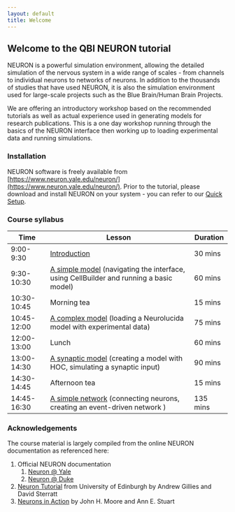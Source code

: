 ```yaml
---
layout: default
title: Welcome
---
```

## Welcome to the QBI NEURON tutorial

NEURON is a powerful simulation environment, allowing the detailed simulation of the nervous system in a wide range of scales - from channels to individual neurons to networks of neurons. In addition to the thousands of studies that have used NEURON, it is also the simulation environment used for large-scale projects such as the Blue Brain/Human Brain Projects.

We are offering an introductory workshop based on the recommended tutorials as well as actual experience used in generating models for research publications.  This is a one day workshop running through the basics of the NEURON interface then working up to loading experimental data and running simulations.

### Installation

NEURON software is freely available from [https://www.neuron.yale.edu/neuron/](https://www.neuron.yale.edu/neuron/).
Prior to the tutorial, please download and install NEURON on your system - you can refer to our [Quick Setup](setup.md).

### Course syllabus

| Time | Lesson | Duration |
| ------------- | ------------- | ------------- |
| 9:00-9:30 | [Introduction](lessons/intro) | 30 mins|
| 9:30-10:30 | [A simple model](lessons/simple) (navigating the interface, using CellBuilder and running a basic model) | 60 mins|
| 10:30-10:45 | Morning tea | 15 mins |
| 10:45-12:00 | [A complex model](lessons/complex) (loading a Neurolucida model with experimental data) | 75 mins |
| 12:00-13:00 | Lunch | 60 mins |
| 13:00-14:30 | [A synaptic model](lessons/synaptic) (creating a model with HOC, simulating a synaptic input)  | 90 mins |
| 14:30-14:45 | Afternoon tea | 15 mins |
| 14:45-16:30 | [A simple network](lessons/network) (connecting neurons, creating an event-driven network ) | 135 mins |

### Acknowledgements

The course material is largely compiled from the online NEURON documentation as referenced here:

1. Official NEURON documentation
    1. [Neuron @ Yale](http://www.neuron.yale.edu/neuron/docs)
    2. [Neuron @ Duke](http://neuron.duke.edu/)
2. [Neuron Tutorial](http://web.mit.edu/neuron_v7.4/nrntuthtml/index.html) from University of Edinburgh by Andrew Gillies and David Sterratt
2. [Neurons in Action](http://neuronsinaction.com/tutorials/overview) by John H. Moore and Ann E. Stuart

